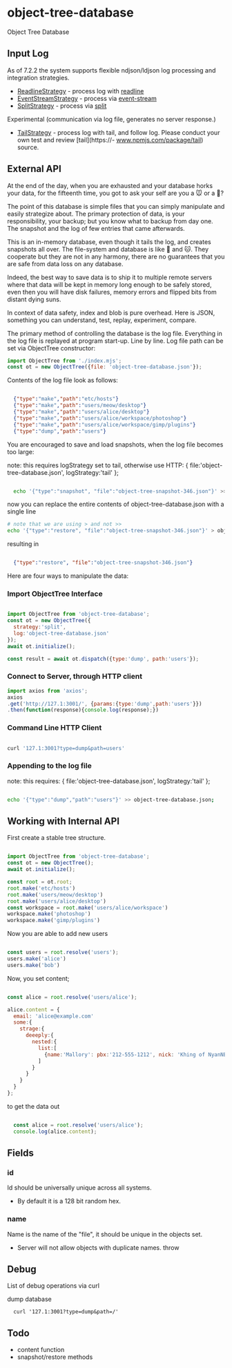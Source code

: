 # object-tree-database
Object Tree Database

## Input Log

As of 7.2.2 the system supports flexible ndjson/ldjson log processing and integration strategies.

- [ReadlineStrategy](src/node_modules/ReadlineStrategy/index.mjs) - process log with [readline](https://nodejs.org/api/readline.html#readline_example_read_file_stream_line_by_line)
- [EventStreamStrategy](src/node_modules/EventStreamStrategy/index.mjs) - process via [event-stream](https://www.npmjs.com/package/event-stream)
- [SplitStrategy](src/node_modules/SplitStrategy/index.mjs) - process via [split](https://www.npmjs.com/package/split)

Experimental (communication via log file, generates no server response.)
- [TailStrategy](src/node_modules/TailStrategy/index.mjs) - process log with tail, and follow log. Please conduct your own test and review [tail](https://- www.npmjs.com/package/tail) source.
## External API

At the end of the day, when you are exhausted and your database horks your data,
for the fifteenth time, you got to ask your self are you a :mouse: or a :woman:?

The point of this database is simple files that you can simply manipulate and easily strategize about.
The primary protection of data, is your responsibility, your backup; but you know what to backup from day one.
The snapshot and the log of few entries that came afterwards.

This is an in-memory database, even though it tails the log, and creates snapshots all over.
The file-system and database is like :dog: and :cat:. They cooperate but they are not in any harmony,
there are no guarantees that you are safe from data loss on any database.

Indeed, the best way to save data is to ship it to
multiple remote servers where that data will be kept in memory long enough to be safely stored, even then
you will have disk failures, memory errors and flipped bits from distant dying suns.

In context of data safety, index and blob is pure overhead. Here is JSON, something you can understand,
test, replay, experiment, compare.

The primary method of controlling the database is the log file. Everything in
the log file is replayed at program start-up. Line by line. Log file path
can be set via ObjectTree constructor:

```JavaScript
import ObjectTree from './index.mjs';
const ot = new ObjectTree({file: 'object-tree-database.json'});
```
Contents of the log file look as follows:

```JSON

  {"type":"make","path":"etc/hosts"}
  {"type":"make","path":"users/meow/desktop"}
  {"type":"make","path":"users/alice/desktop"}
  {"type":"make","path":"users/alice/workspace/photoshop"}
  {"type":"make","path":"users/alice/workspace/gimp/plugins"}
  {"type":"dump","path":"users"}

```

You are encouraged to save and load snapshots, when the log file becomes too large:

note: this requires logStrategy set to tail, otherwise use HTTP: { file:'object-tree-database.json', logStrategy:'tail' };

```sh

  echo '{"type":"snapshot", "file":"object-tree-snapshot-346.json"}' >> object-tree-database.json;

```

now you can replace the entire contents of object-tree-database.json with a single line

```sh
# note that we are using > and not >>
echo '{"type":"restore", "file":"object-tree-snapshot-346.json"}' > object-tree-database.json;

```

resulting in

```JSON

  {"type":"restore", "file":"object-tree-snapshot-346.json"}

```

Here are four ways to manipulate the data:

### Import ObjectTree Interface

```JavaScript

import ObjectTree from 'object-tree-database';
const ot = new ObjectTree({
  strategy:'split',
  log:'object-tree-database.json'
});
await ot.initialize();

const result = await ot.dispatch({type:'dump', path:'users'});

```

### Connect to Server, through HTTP client

```JavaScript
import axios from 'axios';
axios
.get('http://127.1:3001/', {params:{type:'dump',path:'users'}})
.then(function(response){console.log(response);})
```

### Command Line HTTP Client
```sh

curl '127.1:3001?type=dump&path=users'

```

### Appending to the log file

note: this requires: { file:'object-tree-database.json', logStrategy:'tail' };

```sh

echo '{"type":"dump","path":"users"}' >> object-tree-database.json;

```

## Working with Internal API

First create a stable tree structure.

```JavaScript

import ObjectTree from 'object-tree-database';
const ot = new ObjectTree();
await ot.initialize();

const root = ot.root;
root.make('etc/hosts')
root.make('users/meow/desktop')
root.make('users/alice/desktop')
const workspace = root.make('users/alice/workspace')
workspace.make('photoshop')
workspace.make('gimp/plugins')

```

Now you are able to add new users

```JavaScript

const users = root.resolve('users');
users.make('alice')
users.make('bob')

```

Now, you set content;

```JavaScript

const alice = root.resolve('users/alice');

alice.content = {
  email: 'alice@example.com'
  some:{
    strage:{
      deeeply:{
        nested:{
          list:[
            {name:'Mallory': pbx:'212-555-1212', nick: 'Khing of NyanNEX'}
          ]
        }
      }
    }
  }
};


```

to get the data out

```JavaScript

  const alice = root.resolve('users/alice');
  console.log(alice.content);

```

## Fields

### id

Id should be universally unique across all systems.
- By default it is a 128 bit random hex.

### name

Name is the name of the "file", it should be unique in the objects set.
- Server will not allow objects with duplicate names. throw


## Debug
List of debug operations via curl

dump database

      curl '127.1:3001?type=dump&path=/'


## Todo

- content function
- snapshot/restore methods
